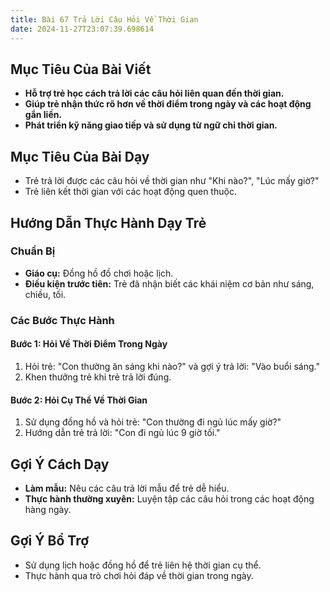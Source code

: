 ```yaml
---
title: Bài 67 Trả Lời Câu Hỏi Về Thời Gian
date: 2024-11-27T23:07:39.698614
---
```


## Mục Tiêu Của Bài Viết
- **Hỗ trợ trẻ học cách trả lời các câu hỏi liên quan đến thời gian.**
- **Giúp trẻ nhận thức rõ hơn về thời điểm trong ngày và các hoạt động gắn liền.**
- **Phát triển kỹ năng giao tiếp và sử dụng từ ngữ chỉ thời gian.**

## Mục Tiêu Của Bài Dạy
- Trẻ trả lời được các câu hỏi về thời gian như "Khi nào?", "Lúc mấy giờ?"
- Trẻ liên kết thời gian với các hoạt động quen thuộc.

## Hướng Dẫn Thực Hành Dạy Trẻ

### Chuẩn Bị
- **Giáo cụ:** Đồng hồ đồ chơi hoặc lịch.
- **Điều kiện trước tiên:** Trẻ đã nhận biết các khái niệm cơ bản như sáng, chiều, tối.

### Các Bước Thực Hành
#### Bước 1: Hỏi Về Thời Điểm Trong Ngày
1. Hỏi trẻ: "Con thường ăn sáng khi nào?" và gợi ý trả lời: "Vào buổi sáng."
2. Khen thưởng trẻ khi trẻ trả lời đúng.

#### Bước 2: Hỏi Cụ Thể Về Thời Gian
1. Sử dụng đồng hồ và hỏi trẻ: "Con thường đi ngủ lúc mấy giờ?"
2. Hướng dẫn trẻ trả lời: "Con đi ngủ lúc 9 giờ tối."

## Gợi Ý Cách Dạy
- **Làm mẫu:** Nêu các câu trả lời mẫu để trẻ dễ hiểu.
- **Thực hành thường xuyên:** Luyện tập các câu hỏi trong các hoạt động hàng ngày.

## Gợi Ý Bổ Trợ
- Sử dụng lịch hoặc đồng hồ để trẻ liên hệ thời gian cụ thể.
- Thực hành qua trò chơi hỏi đáp về thời gian trong ngày.
